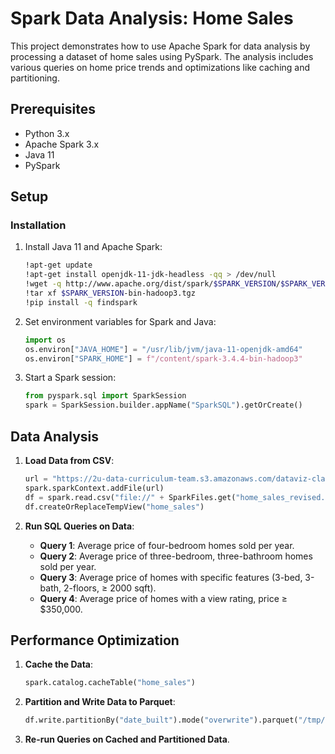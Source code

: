 # Spark Data Analysis: Home Sales

This project demonstrates how to use Apache Spark for data analysis by processing a dataset of home sales using PySpark. The analysis includes various queries on home price trends and optimizations like caching and partitioning.

## Prerequisites

- Python 3.x
- Apache Spark 3.x
- Java 11
- PySpark

## Setup

### Installation

1. Install Java 11 and Apache Spark:
    ```bash
    !apt-get update
    !apt-get install openjdk-11-jdk-headless -qq > /dev/null
    !wget -q http://www.apache.org/dist/spark/$SPARK_VERSION/$SPARK_VERSION-bin-hadoop3.tgz
    !tar xf $SPARK_VERSION-bin-hadoop3.tgz
    !pip install -q findspark
    ```

2. Set environment variables for Spark and Java:
    ```python
    import os
    os.environ["JAVA_HOME"] = "/usr/lib/jvm/java-11-openjdk-amd64"
    os.environ["SPARK_HOME"] = f"/content/spark-3.4.4-bin-hadoop3"
    ```

3. Start a Spark session:
    ```python
    from pyspark.sql import SparkSession
    spark = SparkSession.builder.appName("SparkSQL").getOrCreate()
    ```

## Data Analysis

1. **Load Data from CSV**:
    ```python
    url = "https://2u-data-curriculum-team.s3.amazonaws.com/dataviz-classroom/v1.2/22-big-data/home_sales_revised.csv"
    spark.sparkContext.addFile(url)
    df = spark.read.csv("file://" + SparkFiles.get("home_sales_revised.csv"), header=True, inferSchema=True)
    df.createOrReplaceTempView("home_sales")
    ```

2. **Run SQL Queries on Data**:
    - **Query 1**: Average price of four-bedroom homes sold per year.
    - **Query 2**: Average price of three-bedroom, three-bathroom homes sold per year.
    - **Query 3**: Average price of homes with specific features (3-bed, 3-bath, 2-floors, ≥ 2000 sqft).
    - **Query 4**: Average price of homes with a view rating, price ≥ $350,000.

## Performance Optimization

1. **Cache the Data**:
    ```python
    spark.catalog.cacheTable("home_sales")
    ```

2. **Partition and Write Data to Parquet**:
    ```python
    df.write.partitionBy("date_built").mode("overwrite").parquet("/tmp/home_sales_parquet")
    ```

3. **Re-run Queries on Cached and Partitioned Data**.


